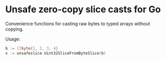# Unsafe zero-copy slice casts for Go

Convenience functions for casting raw bytes to typed arrays without copying.

Usage:

```go
b := []byte{1, 2, 3, 4}
v := unsafeslice.Uint32SliceFromByteSlice(b)
```
